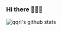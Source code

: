 ### Hi there 👋👋👋

<!--
**qqri/qqri** is a ✨ _special_ ✨ repository because its `README.md` (this file) appears on your GitHub profile. -->

![qqri's github stats](https://github-readme-stats.vercel.app/api?username=qqri&show_icons=true&theme=dracula&hide=contribs&count_private=true)


<!--
Here are some ideas to get you started:
[![Top Langs](https://github-readme-stats.vercel.app/api/top-langs/?username=qqri&hide=php,html)](https://github.com/anuraghazra/github-readme-stats)

- 🔭 I’m currently working on ...
- 🌱 I’m currently learning ...
- 👯 I’m looking to collaborate on ...
- 🤔 I’m looking for help with ...
- 💬 Ask me about ...
- 📫 How to reach me: ...
- 😄 Pronouns: ...
- ⚡ Fun fact: ...

-->
